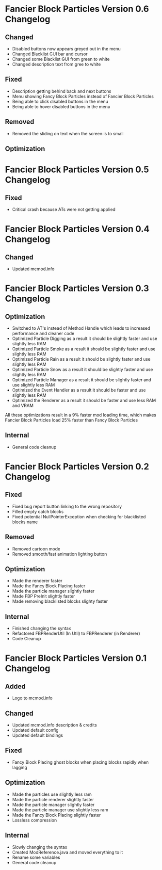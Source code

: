 # Fancier Block Particles Version 0.6 Changelog

## Changed

- Disabled buttons now appears greyed out in the menu
- Changed Blacklist GUI bar and cursor
- Changed some Blacklist GUI from green to white
- Changed description text from gree to white

## Fixed

- Description getting behind back and next buttons
- Menu showing Fancy Block Particles instead of Fancier Block Particles
- Being able to click disabled buttons in the menu
- Being able to hover disabled buttons in the menu

## Removed

- Removed the sliding on text when the screen is to small

## Optimization

# Fancier Block Particles Version 0.5 Changelog

## Fixed

- Critical crash because ATs were not getting applied

# Fancier Block Particles Version 0.4 Changelog

## Changed

- Updated mcmod.info

# Fancier Block Particles Version 0.3 Changelog

## Optimization

- Switched to AT's instead of Method Handle which leads to increased performance and cleaner code
- Optimized Particle Digging as a result it should be slightly faster and use slightly less RAM
- Optimized Particle Smoke as a result it should be slightly faster and use slightly less RAM
- Optimized Particle Rain as a result it should be slightly faster and use slightly less RAM
- Optimized Particle Snow as a result it should be slightly faster and use slightly less RAM
- Optimized Particle Manager as a result it should be slightly faster and use slightly less RAM
- Optimized the Event Handler as a result it should be faster and use slightly less RAM
- Optimized the Renderer as a result it should be faster and use less RAM and VRAM

All these optimizations result in a 9% faster mod loading time, which makes Fancier Block Particles load 25% faster than Fancy Block Particles

## Internal

- General code cleanup

# Fancier Block Particles Version 0.2 Changelog

## Fixed

- Fixed bug report button linking to the wrong repository
- Filled empty catch blocks
- Fixed potential NullPointerException when checking for blacklisted blocks name

## Removed

- Removed cartoon mode
- Removed smooth/fast animation lighting button

## Optimization

- Made the renderer faster
- Made the Fancy Block Placing faster
- Made the particle manager slightly faster
- Made FBP PreInit slightly faster
- Made removing blacklisted blocks slighty faster

## Internal

- Finished changing the syntax
- Refactored FBPRenderUtil (In Util) to FBPRenderer (in Renderer)
- Code Cleanup

# Fancier Block Particles Version 0.1 Changelog

## Added

- Logo to mcmod.info

## Changed

- Updated mcmod.info description & credits
- Updated default config
- Updated default bindings

## Fixed

- Fancy Block Placing ghost blocks when placing blocks rapidly when lagging

## Optimization

- Made the particles use slightly less ram
- Made the particle renderer slightly faster
- Made the particle manager slightly faster
- Made the particle manager use slightly less ram
- Made the Fancy Block Placing slightly faster
- Lossless compression

## Internal

- Slowly changing the syntax
- Created ModReference.java and moved everything to it
- Rename some variables
- General code cleanup
